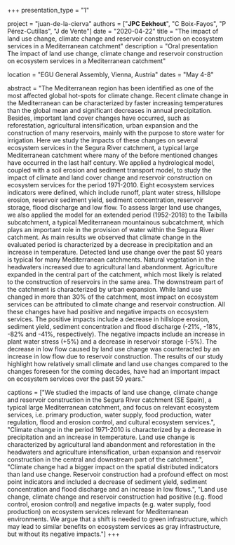 +++
presentation_type = "1"

project = "juan-de-la-cierva"
authors = ["**JPC Eekhout**", "C Boix-Fayos", "P Pérez-Cutillas", "J de Vente"]
date = "2020-04-22"
title = "The impact of land use change, climate change and reservoir construction on ecosystem services in a Mediterranean catchment"
description = "Oral presentation The impact of land use change, climate change and reservoir construction on ecosystem services in a Mediterranean catchment"

location = "EGU General Assembly, Vienna, Austria"
dates = "May 4-8"

abstract = "The Mediterranean region has been identified as one of the most affected global hot-spots for climate change. Recent climate change in the Mediterranean can be characterized by faster increasing temperatures than the global mean and significant decreases in annual precipitation. Besides, important land cover changes have occurred, such as reforestation, agricultural intensification, urban expansion and the construction of many reservoirs, mainly with the purpose to store water for irrigation. Here we study the impacts of these changes on several ecosystem services in the Segura River catchment, a typical large Mediterranean catchment where many of the before mentioned changes have occurred in the last half century. We applied a hydrological model, coupled with a soil erosion and sediment transport model, to study the impact of climate and land cover change and reservoir construction on ecosystem services for the period 1971-2010. Eight ecosystem services indicators were defined, which include runoff, plant water stress, hillslope erosion, reservoir sediment yield, sediment concentration, reservoir storage, flood discharge and low flow. To assess larger land use changes, we also applied the model for an extended period (1952-2018) to the Taibilla subcatchment, a typical Mediterranean mountainous subcatchment, which plays an important role in the provision of water within the Segura River catchment. As main results we observed that climate change in the evaluated period is characterized by a decrease in precipitation and an increase in temperature. Detected land use change over the past 50 years is typical for many Mediterranean catchments. Natural vegetation in the headwaters increased due to agricultural land abandonment. Agriculture expanded in the central part of the catchment, which most likely is related to the construction of reservoirs in the same area. The downstream part of the catchment is characterized by urban expansion. While land use changed in more than 30% of the catchment, most impact on ecosystem services can be attributed to climate change and reservoir construction. All these changes have had positive and negative impacts on ecosystem services. The positive impacts include a decrease in hillslope erosion, sediment yield, sediment concentration and flood discharge (-21%, -18%, -82% and -41%, respectively). The negative impacts include an increase in plant water stress (+5%) and a decrease in reservoir storage (-5%). The decrease in low flow caused by land use change was counteracted by an increase in low flow due to reservoir construction. The results of our study highlight how relatively small climate and land use changes compared to the changes foreseen for the coming decades, have had an important impact on ecosystem services over the past 50 years."

captions = ["We studied the impacts of land use change, climate change and reservoir construction in the Segura River catchment (SE Spain), a typical large Mediterranean catchment, and focus on relevant ecosystem services, i.e. primary production, water supply, food production, water regulation, flood and erosion control, and cultural ecosystem services.",
"Climate change in the period 1971-2010 is characterized by a decrease in precipitation and an increase in temperature. Land use change is characterized by agricultural land abandonment and reforestation in the headwaters and agriculture intensification, urban expansion and reservoir construction in the central and downstream part of the catchment.", 
"Climate change had a bigger impact on the spatial distributed indicators than land use change. Reservoir construction had a profound effect on most point indicators and included a decrease of sediment yield, sediment concentration and flood discharge and an increase in low flows.", 
"Land use change, climate change and reservoir construction had positive (e.g. flood control, erosion control) and negative impacts (e.g. water supply, food production) on ecosystem services relevant for Mediterranean environments. We argue that a shift is needed to green infrastructure, which may lead to similar benefits on ecosystem services as gray infrastructure, but without its negative impacts."]
+++